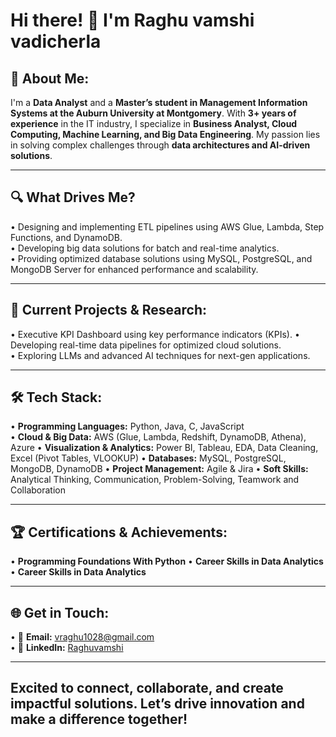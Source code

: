 # Hi there! 👋 I'm Raghu vamshi vadicherla  

## 👤 About Me: 

I'm a **Data Analyst** and a **Master’s student in Management Information Systems at the Auburn University at Montgomery**.  With **3+ years of experience** in the IT industry, I specialize in **Business Analyst, Cloud Computing, Machine Learning, and Big Data Engineering**. My passion lies in solving complex challenges through **data architectures and AI-driven solutions**.  

---

## 🔍 What Drives Me?  
• Designing and implementing ETL pipelines using AWS Glue, Lambda, Step Functions, and DynamoDB.  
• Developing big data solutions for batch and real-time analytics.    
• Providing optimized database solutions using MySQL, PostgreSQL, and MongoDB Server for enhanced performance and scalability. 

---

## 📌 Current Projects & Research:
• Executive KPI Dashboard using key performance indicators (KPIs).
• Developing real-time data pipelines for optimized cloud solutions.  
• Exploring LLMs and advanced AI techniques for next-gen applications.   

---

## 🛠️ Tech Stack:  
• **Programming Languages:** Python, Java, C, JavaScript  
• **Cloud & Big Data:** AWS (Glue, Lambda, Redshift, DynamoDB, Athena), Azure
• **Visualization & Analytics:** Power BI, Tableau, EDA, Data Cleaning, Excel (Pivot Tables, VLOOKUP)
• **Databases:** MySQL, PostgreSQL, MongoDB, DynamoDB
• **Project Management:** Agile & Jira
• **Soft Skills:** Analytical Thinking, Communication, Problem-Solving, Teamwork and Collaboration  

---

## 🏆 Certifications & Achievements:  
• **Programming Foundations With Python**
• **Career Skills in Data Analytics**  
• **Career Skills in Data Analytics** 

---


## 🌐 Get in Touch:  
• 📩 **Email:** [vraghu1028@gmail.com](mailto:vraghu1028@gmail.com)  
• 🔗 **LinkedIn:** [Raghuvamshi](https://www.linkedin.com/in/raghuvamshivadicherla/)  

---

## Excited to connect, collaborate, and create impactful solutions. Let’s drive innovation and make a difference together! 
